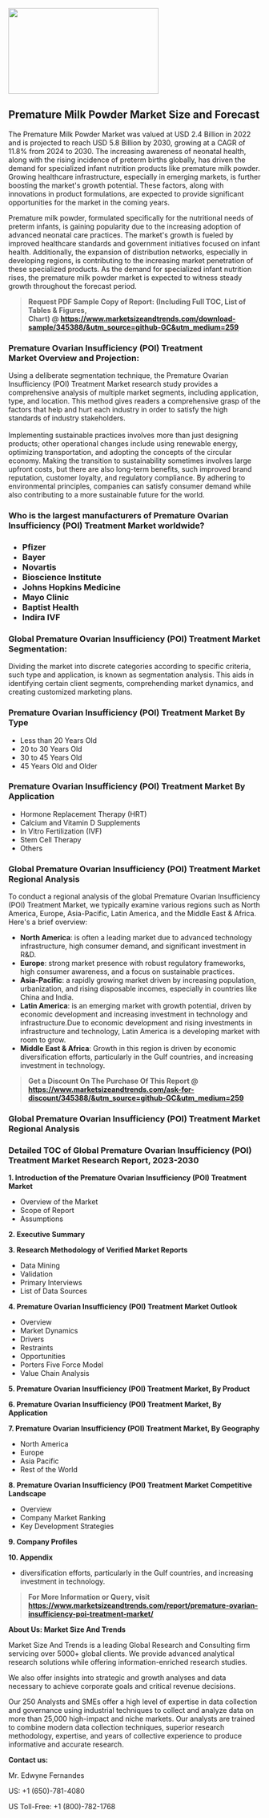 <p><img class="alignnone size-medium wp-image-20088" src="https://ffe5etoiles.com/wp-content/uploads/2024/12/MST1-300x171.png" alt="" width="300" height="171" /></p><h2>Premature Milk Powder Market Size and Forecast</h2><p>The Premature Milk Powder Market was valued at USD 2.4 Billion in 2022 and is projected to reach USD 5.8 Billion by 2030, growing at a CAGR of 11.8% from 2024 to 2030. The increasing awareness of neonatal health, along with the rising incidence of preterm births globally, has driven the demand for specialized infant nutrition products like premature milk powder. Growing healthcare infrastructure, especially in emerging markets, is further boosting the market's growth potential. These factors, along with innovations in product formulations, are expected to provide significant opportunities for the market in the coming years.</p><p>Premature milk powder, formulated specifically for the nutritional needs of preterm infants, is gaining popularity due to the increasing adoption of advanced neonatal care practices. The market's growth is fueled by improved healthcare standards and government initiatives focused on infant health. Additionally, the expansion of distribution networks, especially in developing regions, is contributing to the increasing market penetration of these specialized products. As the demand for specialized infant nutrition rises, the premature milk powder market is expected to witness steady growth throughout the forecast period.</p></p><blockquote id="" class=""><strong>Request PDF Sample Copy of Report: (Including Full TOC, List of Tables &amp; Figures, Chart)&nbsp;@&nbsp;<strong><a href="https://www.marketsizeandtrends.com/download-sample/345388/&utm_source=github-GC&utm_medium=259" target="_blank">https://www.marketsizeandtrends.com/download-sample/345388/&utm_source=github-GC&utm_medium=259</a></strong></strong></blockquote><h3 id="" class="">Premature Ovarian Insufficiency (POI) Treatment Market&nbsp;Overview and Projection:</h3><p id="" class="">Using a deliberate segmentation technique, the Premature Ovarian Insufficiency (POI) Treatment Market research study provides a comprehensive analysis of multiple market segments, including application, type, and location. This method gives readers a comprehensive grasp of the factors that help and hurt each industry in order to satisfy the high standards of industry stakeholders. <br /> <br />Implementing sustainable practices involves more than just designing products; other operational changes include using renewable energy, optimizing transportation, and adopting the concepts of the circular economy. Making the transition to sustainability sometimes involves large upfront costs, but there are also long-term benefits, such improved brand reputation, customer loyalty, and regulatory compliance. By adhering to environmental principles, companies can satisfy consumer demand while also contributing to a more sustainable future for the world.</p><h3 id="" class="">Who is the largest manufacturers of&nbsp;Premature Ovarian Insufficiency (POI) Treatment Market worldwide?</h3><h3 class=""><p><ul><li>Pfizer </li><li> Bayer </li><li> Novartis </li><li> Bioscience Institute </li><li> Johns Hopkins Medicine </li><li> Mayo Clinic </li><li> Baptist Health </li><li> Indira IVF</li></ul></p></h3><h3 id="" class="">Global&nbsp;Premature Ovarian Insufficiency (POI) Treatment Market Segmentation:</h3><p id="" class="">Dividing the market into discrete categories according to specific criteria, such type and application, is known as segmentation analysis. This aids in identifying certain client segments, comprehending market dynamics, and creating customized marketing plans.</p><h3 id="" class="">Premature Ovarian Insufficiency (POI) Treatment Market&nbsp;By Type</h3><p><p><ul><li>Less than 20 Years Old</li><li> 20 to 30 Years Old</li><li> 30 to 45 Years Old</li><li> 45 Years Old and Older</p></li></ul></p></p><h3 id="" class="">Premature Ovarian Insufficiency (POI) Treatment Market&nbsp;By Application</h3><p class=""><p><ul><li>Hormone Replacement Therapy (HRT)</li><li> Calcium and Vitamin D Supplements</li><li> In Vitro Fertilization (IVF)</li><li> Stem Cell Therapy</li><li> Others</li></ul></p></p><h3 id="" class="">Global Premature Ovarian Insufficiency (POI) Treatment Market Regional Analysis</h3><p id="" class="">To conduct a regional analysis of the global Premature Ovarian Insufficiency (POI) Treatment Market, we typically examine various regions such as North America, Europe, Asia-Pacific, Latin America, and the Middle East &amp; Africa. Here's a brief overview:</p><ul><li><strong>North America</strong>: is often a leading market due to advanced technology infrastructure, high consumer demand, and significant investment in R&amp;D.</li><li><strong>Europe</strong>: strong market presence with robust regulatory frameworks, high consumer awareness, and a focus on sustainable practices.</li><li><strong>Asia-Pacific</strong>: a rapidly growing market driven by increasing population, urbanization, and rising disposable incomes, especially in countries like China and India.</li><li><strong>Latin America</strong>: is an emerging market with growth potential, driven by economic development and increasing investment in technology and infrastructure.Due to economic development and rising investments in infrastructure and technology, Latin America is a developing market with room to grow.</li><li><strong>Middle East &amp; Africa</strong>: Growth in this region is driven by economic diversification efforts, particularly in the Gulf countries, and increasing investment in technology.</li></ul><blockquote id="" class=""><strong>Get a Discount On The Purchase Of This Report @ <strong><a href="https://www.marketsizeandtrends.com/ask-for-discount/345388/&utm_source=github-GC&utm_medium=259" target="_blank">https://www.marketsizeandtrends.com/ask-for-discount/345388/&utm_source=github-GC&utm_medium=259</a></strong></strong></blockquote><h3 id="" class="">Global Premature Ovarian Insufficiency (POI) Treatment Market Regional Analysis</h3><h3 id="" class="">Detailed TOC of Global Premature Ovarian Insufficiency (POI) Treatment Market Research Report, 2023-2030</h3><p id="" class=""><strong>1. Introduction of the Premature Ovarian Insufficiency (POI) Treatment Market</strong></p><ul><li>Overview of the Market</li><li>Scope of Report</li><li>Assumptions</li></ul><p id="" class=""><strong>2. Executive Summary</strong></p><p id="" class=""><strong>3. Research Methodology of Verified Market Reports</strong></p><ul><li>Data Mining</li><li>Validation</li><li>Primary Interviews</li><li>List of Data Sources</li></ul><p id="" class=""><strong>4. Premature Ovarian Insufficiency (POI) Treatment Market Outlook</strong></p><ul><li>Overview</li><li>Market Dynamics</li><li>Drivers</li><li>Restraints</li><li>Opportunities</li><li>Porters Five Force Model</li><li>Value Chain Analysis</li></ul><p id="" class=""><strong>5. Premature Ovarian Insufficiency (POI) Treatment Market, By Product</strong></p><p id="" class=""><strong>6. Premature Ovarian Insufficiency (POI) Treatment Market, By Application</strong></p><p id="" class=""><strong>7. Premature Ovarian Insufficiency (POI) Treatment Market, By Geography</strong></p><ul><li>North America</li><li>Europe</li><li>Asia Pacific</li><li>Rest of the World</li></ul><p id="" class=""><strong>8. Premature Ovarian Insufficiency (POI) Treatment Market Competitive Landscape</strong></p><ul><li>Overview</li><li>Company Market Ranking</li><li>Key Development Strategies</li></ul><p id="" class=""><strong>9. Company Profiles</strong></p><p id="" class=""><strong>10. Appendix</strong></p><ul><li>diversification efforts, particularly in the Gulf countries, and increasing investment in technology.</li></ul><blockquote id="" class=""><strong>For More Information or Query, visit <strong><strong><a href="https://www.marketsizeandtrends.com/report/premature-ovarian-insufficiency-poi-treatment-market/" target="_blank">https://www.marketsizeandtrends.com/report/premature-ovarian-insufficiency-poi-treatment-market/</a></strong></strong></strong></blockquote><p id="" class=""><strong>About Us: Market Size And Trends</strong></p><p id="" class="">Market Size And Trends is a leading Global Research and Consulting firm servicing over 5000+ global clients. We provide advanced analytical research solutions while offering information-enriched research studies.</p><p id="" class="">We also offer insights into strategic and growth analyses and data necessary to achieve corporate goals and critical revenue decisions.</p><p id="" class="">Our 250 Analysts and SMEs offer a high level of expertise in data collection and governance using industrial techniques to collect and analyze data on more than 25,000 high-impact and niche markets. Our analysts are trained to combine modern data collection techniques, superior research methodology, expertise, and years of collective experience to produce informative and accurate research.</p><p id="" class=""><strong>Contact us:</strong></p><p id="" class="">Mr. Edwyne Fernandes</p><p id="" class="">US: +1 (650)-781-4080</p><p id="" class="">US Toll-Free: +1 (800)-782-1768</p>
